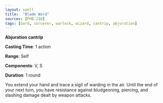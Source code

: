 ```yaml
---
layout: spell
title:  "Blade Ward"
sources: [PHB.218]
tags: [bard, sorcerer, warlock, wizard, cantrip, abjuration]
---
```


**Abjuration cantrip**

**Casting Time**: 1 action

**Range**: Self

**Components**: V, S

**Duration**: 1 round

You extend your hand and trace a sigil of warding in the air. Until the end of your next turn, you have resistance against bludgeoning, piercing, and slashing damage dealt by weapon attacks.
